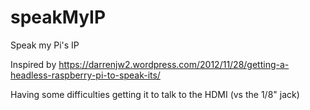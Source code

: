 # speakMyIP
Speak my Pi's IP

Inspired by https://darrenjw2.wordpress.com/2012/11/28/getting-a-headless-raspberry-pi-to-speak-its/

Having some difficulties getting it to talk to the HDMI (vs the 1/8" jack)
